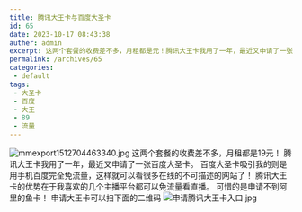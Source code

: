```yaml
---
title: 腾讯大王卡与百度大圣卡
id: 65
date: 2023-10-17 08:43:38
auther: admin
excerpt: 这两个套餐的收费差不多，月租都是元！腾讯大王卡我用了一年，最近又申请了一张百度大圣卡。百度大圣卡吸引我的则是用手机百度完全免流量，这样就可以看很多在线的不可描述的网站了！腾讯大王卡的优势在于我喜欢的几个主播平台都可以免流量看直播。可惜的是申请不到阿里的鱼卡！申请大王卡可以扫下面的二维码申请腾讯大王卡入口
permalink: /archives/65
categories:
 - default
tags: 
 - 大圣卡
 - 百度
 - 大王
 - 89
 - 流量
---
```


![mmexport1512704463340.jpg][1]
这两个套餐的收费差不多，月租都是19元！
腾讯大王卡我用了一年，最近又申请了一张百度大圣卡。
百度大圣卡吸引我的则是用手机百度完全免流量，这样就可以看很多在线的不可描述的网站了！
腾讯大王卡的优势在于我喜欢的几个主播平台都可以免流量看直播。
可惜的是申请不到阿里的鱼卡！
申请大王卡可以扫下面的二维码
![申请腾讯大王卡入口.jpg][2]


  [1]: https://xy07-1251893119.costj.myqcloud.com/2017/12/14/2884850574.jpg
  [2]: https://xy07-1251893119.costj.myqcloud.com/2017/12/14/154962018.jpg